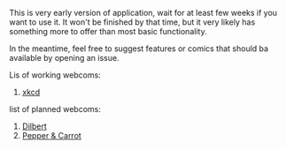 This is very early version of application, wait for at least few weeks if you want to use it. It won't be finished by that time, but it very likely has something more to offer than most basic functionality.

In the meantime, feel free to suggest features or comics that should ba available by opening an issue.

Lis of working webcoms:

1. [xkcd](https://www.xkcd.com/)

list of planned webcoms:

1. [Dilbert](http://dilbert.com/)
2. [Pepper & Carrot](https://www.peppercarrot.com/)